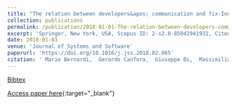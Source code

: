 ```yaml
---
title: "The relation between developers&apos; communication and fix-Inducing changes: An empirical study"
collection: publications
permalink: /publication/2018-01-01-The-relation-between-developers-communication-and-fix-Inducing-changes-An-empirical-study
excerpt: 'Springer, New York, USA, Scopus ID: 2-s2.0-85042941931, Cited by: 13'
date: 2018-01-01
venue: 'Journal of Systems and Software'
paperurl: 'https://doi.org/10.1016/j.jss.2018.02.065'
citation: ' Mario Bernardi,  Gerardo Canfora,  Giuseppe Di,  Massimiliano Di,  Damiano Distante, &quot;The relation between developers&amp;apos; communication and fix-Inducing changes: An empirical study.&quot; Journal of Systems and Software, 2018.'
---
```

[Bibtex](https://dblp.org/rec/bib/journals/jss/BernardiCLPD18)

[Access paper here](https://doi.org/10.1016/j.jss.2018.02.065){:target="_blank"}
